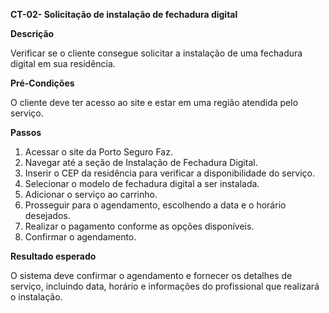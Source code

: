 **CT-02- Solicitação de instalação de fechadura digital**

**Descrição**

Verificar se o cliente consegue solicitar a instalação de uma fechadura digital em sua residência.

**Pré-Condições**

O cliente deve ter acesso ao site e estar em uma região atendida pelo serviço.

**Passos**

1. Acessar o site da Porto Seguro Faz. <br/>
2. Navegar até a seção de Instalação de Fechadura Digital. <br/>
3. Inserir o CEP da residência para verificar a disponibilidade do serviço. <br/>
4. Selecionar o modelo de fechadura digital a ser instalada. <br/>
5. Adicionar o serviço ao carrinho. <br/>
6. Prosseguir para o agendamento, escolhendo a data e o horário desejados. <br/>
7. Realizar o pagamento conforme as opções disponíveis. <br/>
8. Confirmar o agendamento. <br/>

**Resultado esperado**

O sistema deve confirmar o agendamento e fornecer os detalhes de serviço, incluindo data, horário e informações do profissional que realizará o instalação.